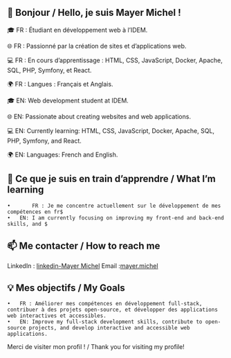 ## 👋 Bonjour / Hello, je suis Mayer Michel !

🎓 FR : Étudiant en développement web à l’IDEM.

🌐 FR : Passionné par la création de sites et d’applications web.

💻 FR : En cours d’apprentissage : HTML, CSS, JavaScript, Docker, Apache, SQL, PHP, Symfony, et React.

🌍 FR : Langues : Français et Anglais.

🎓 EN: Web development student at IDEM.

🌐 EN: Passionate about creating websites and web applications.

💻 EN: Currently learning: HTML, CSS, JavaScript, Docker, Apache, SQL, PHP, Symfony, and React.

🌍 EN: Languages: French and English.

## 🌱 Ce que je suis en train d’apprendre / What I’m learning
	•       FR : Je me concentre actuellement sur le développement de mes compétences en fr$
	•	EN: I am currently focusing on improving my front-end and back-end skills, and $


## 📫 Me contacter / How to reach me

LinkedIn : [linkedin-Mayer Michel](https://www.linkedin.com/in/mayer-mohib-157522330/?trk=public-profile-join-page)
Email :[mayer.michel](mayer.mohib@gmail.com)

## 💡 Mes objectifs / My Goals

	•	FR : Améliorer mes compétences en développement full-stack, contribuer à des projets open-source, et développer des applications web interactives et accessibles.
	•	EN: Improve my full-stack development skills, contribute to open-source projects, and develop interactive and accessible web applications.


Merci de visiter mon profil ! / Thank you for visiting my profile!
